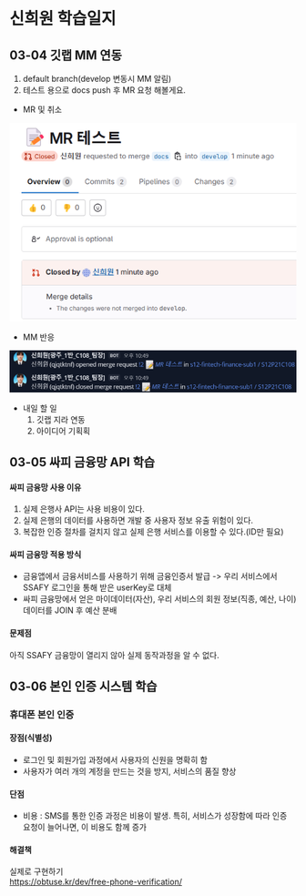 # 신희원 학습일지
## 03-04 깃랩 MM 연동
1. default branch(develop 변동시 MM 알림)
2. 테스트 용으로 docs push 후 MR 요청 해볼게요.

- MR 및 취소

![alt text](mrTest.png)
- MM 반응

![alt text](MMTest.png)

- 내일 할 일
    1. 깃랩 지라 연동
    2. 아이디어 기획획

## 03-05 싸피 금융망 API 학습
#### 싸피 금융망 사용 이유
1. 실제 은행사 API는 사용 비용이 있다.
2. 실제 은행의 데이터를 사용하면 개발 중 사용자 정보 유출 위험이 있다.
3. 복잡한 인증 절차를 걸치지 않고 실제 은행 서비스를 이용할 수 있다.(ID만 필요)
#### 싸피 금융망 적용 방식
- 금융앱에서 금융서비스를 사용하기 위해 금융인증서 발급 -> 우리 서비스에서 SSAFY 로그인을 통해 받은 userKey로 대체
- 싸피 금융망에서 얻은 마이데이터(자산), 우리 서비스의 회원 정보(직종, 예산, 나이) 데이터를 JOIN 후 예산 분배

#### 문제점
아직 SSAFY 금융망이 열리지 않아 실제 동작과정을 알 수 없다.

## 03-06 본인 인증 시스템 학습
### 휴대폰 본인 인증
#### 장점(식별성)
- 로그인 및 회원가입 과정에서 사용자의 신원을 명확히 함
- 사용자가 여러 개의 계정을 만드는 것을 방지, 서비스의 품질 향상
#### 단점
- 비용 : SMS를 통한 인증 과정은 비용이 발생. 특히, 서비스가 성장함에 따라 인증 요청이 늘어나면, 이 비용도 함께 증가

#### 해결책
실제로 구현하기<br>
https://obtuse.kr/dev/free-phone-verification/